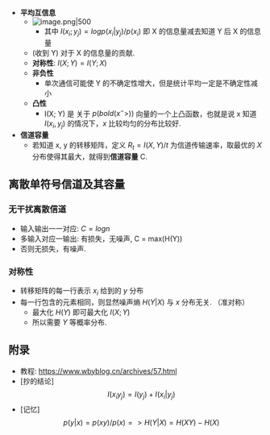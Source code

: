 - **平均互信息**
    - ![image.png|500](https://how-to-1258460161.cos.ap-shanghai.myqcloud.com/how-to/20241129102210.webp)
        - 其中 $I(x_i; y_j) = log p(x_i|y_j) / p(x_i)$ 即 X 的信息量减去知道 Y 后 X 的信息量
    - (收到 Y) 对于 X 的信息量的贡献.
    - **对称性**: $I(X; Y) = I(Y; X)$
    - **非负性**
        - 单次通信可能使 Y 的不确定性增大，但是统计平均一定是不确定性减小
    - **凸性**
        - I(X; Y) 是 关于 $p(bold(x^->))$ 向量的一个上凸函数，也就是说 x 知道 $I(x_i, y_j)$ 的情况下，$x$ 比较均匀的分布比较好.
- **信道容量**
    - 若知道 x, y 的转移矩阵，定义 $R_t = I(X, Y) / t$ 为信道传输速率，取最优的 $X$ 分布使得其最大，就得到**信道容量** C.

## 离散单符号信道及其容量

### 无干扰离散信道

- 输入输出一一对应: $C = log n$
- 多输入对应一输出: 有损失，无噪声, C = max(H(Y))
- 否则无损失，有噪声.

### 对称性

- 转移矩阵的每一行表示 $x_i$ 给到的 $y$ 分布
- 每一行包含的元素相同，则显然噪声熵 $H(Y|X)$ 与 $x$ 分布无关. （准对称）
    - 最大化 $H(Y)$ 即可最大化 $I(X; Y)$
    - 所以需要  $Y$ 等概率分布.

## 附录

- 教程: https://www.wbyblog.cn/archives/57.html
- [抄的结论] $$I(x_i y_j) = I(y_j) + I(x_i | y_j)$$
- [记忆] $$p(y|x) = p(x y) / p(x) => H(Y|X) = H(X Y) - H(X)$$
